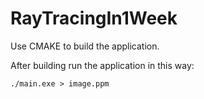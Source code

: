 # RayTracingIn1Week

Use CMAKE to build the application.

After building run the application in this way:
```
./main.exe > image.ppm
```
